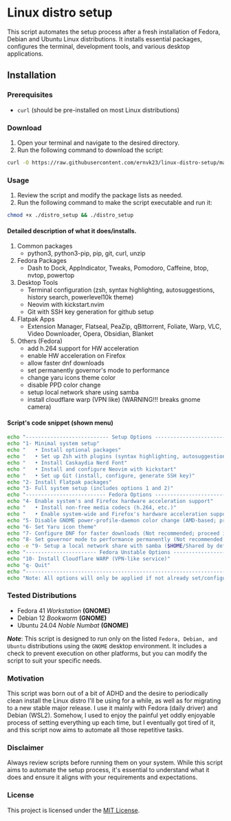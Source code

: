 # Linux distro setup

This script automates the setup process after a fresh installation of Fedora, Debian and Ubuntu Linux distributions. It installs essential packages, configures the terminal, development tools, and various desktop applications.

## Installation

### Prerequisites
- `curl` (should be pre-installed on most Linux distributions)

### Download
1. Open your terminal and navigate to the desired directory.
2. Run the following command to download the script:
  ```bash
  curl -O https://raw.githubusercontent.com/ernvk23/linux-distro-setup/main/distro_setup
  ```
### Usage
1. Review the script and modify the package lists as needed.
2. Run the following command to make the script executable and run it:
  ```bash
  chmod +x ./distro_setup && ./distro_setup
  ```

#### Detailed description of what it does/installs.
1. Common packages
    - python3, python3-pip, pip, git, curl, unzip
2. Fedora Packages
    - Dash to Dock, AppIndicator, Tweaks, Pomodoro, Caffeine, btop, nvtop, powertop
3. Desktop Tools
    - Terminal configuration (zsh, syntax highlighting, autosuggestions, history search, powerlevel10k theme)
    - Neovim with kickstart.nvim
    - Git with SSH key generation for github setup
3. Flatpak Apps
    - Extension Manager, Flatseal, PeaZip, qBittorrent, Foliate, Warp, VLC, Video Downloader, Opera, Obsidian, Blanket
5. Others (Fedora)
    - add h.264 support for HW acceleration
    - enable HW acceleration on Firefox
    - allow faster dnf downloads
    - set permanently governor's mode to performance
    - change yaru icons theme color
    - disable PPD color change
    - setup local network share using samba
    - install cloudflare warp (VPN like) (WARNING!!! breaks gnome camera)

#### Script's code snippet (shown menu)
```bash
echo "--------------------------- Setup Options ---------------------------"
echo "1- Minimal system setup"
echo "   • Install optional packages"
echo "   • Set up Zsh with plugins (syntax highlighting, autosuggestions, etc.)"
echo "   • Install Caskaydia Nerd Font"
echo "   • Install and configure Neovim with kickstart"
echo "   • Set up Git (install, configure, generate SSH key)"
echo "2- Install Flatpak packages"
echo "3- Full system setup (includes options 1 and 2)"
echo "-------------------------- Fedora Options --------------------------"
echo "4- Enable system's and Firefox hardware acceleration support"
echo "   • Install non-free media codecs (h.264, etc.)"
echo "   • Enable system-wide and Firefox's hardware acceleration support"
echo "5- Disable GNOME power-profile-daemon color change (AMD-based; proceed if you know what you are doing!)"
echo "6- Set Yaru icon theme"
echo "7- Configure DNF for faster downloads (Not recommended; proceed if you know what you are doing!)"
echo "8- Set governor mode to performance permanently (Not recommended; proceed if you know what you are doing!)"
echo -e "9- Setup a local network share with samba ($HOME/Shared by default)"
echo "----------------------- Fedora Unstable Options --------------------"
echo "10- Install Cloudflare WARP (VPN-like service)"
echo "q- Quit"
echo "--------------------------------------------------------------------"
echo "Note: All options will only be applied if not already set/configured."
```

### Tested Distributions
- Fedora 41 *Workstation* **(GNOME)**
- Debian 12 *Bookworm* **(GNOME)**
- Ubuntu 24.04 *Noble Numbat* **(GNOME)**

***Note***: This script is designed to run only on the listed `Fedora, Debian, and Ubuntu` distributions using the `GNOME` desktop environment. It includes a check to prevent execution on other platforms, but you can modify the script to suit your specific needs.

### Motivation
This script was born out of a bit of ADHD and the desire to periodically clean install the Linux distro I'll be using for a while, as well as for migrating to a new stable major release. I use it mainly with Fedora (daily driver) and Debian (WSL2). Somehow, I used to enjoy the painful yet oddly enjoyable process of setting everything up each time, but I eventually got tired of it, and this script now aims to automate all those repetitive tasks.

### Disclaimer
Always review scripts before running them on your system. While this script aims to automate the setup process, it's essential to understand what it does and ensure it aligns with your requirements and expectations.

### License
This project is licensed under the [MIT License](LICENSE.md).
